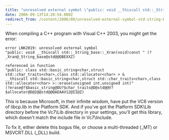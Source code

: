 ```yaml
---
title: "unresolved external symbol \"public: void __thiscall std::_String_base::_Xran(void)const"
date: 2006-09-13T14:20:54.000Z
redirect_from: /content/2006/09/unresolved-external-symbol-std-string-base-xran
---
```

When compiling a C++ program with Visual C++ 2003, you might get the error:

```
error LNK2019: unresolved external symbol
"public: void __thiscall std::_String_base::_Xran(void)const " (?_Xran@_String_base@std@@QBEXXZ)

referenced in function
"public: class std::basic_string<char,struct std::char_traits<char>,class std::allocator<char> > &
__thiscall std::basic_string<char,struct std::char_traits<char>,class std::allocator<char> >::erase(unsigned int,unsigned int)"
(?erase@?$basic_string@DU?$char_traits@D@std@@V?$allocator@D@2@@std@@QAEAAV12@II@Z)
```

This is because Microsoft, in their infinite wisdom, have put the VC6 version of libcp.lib in the Platform SDK. And if you've got the Platform SDK\Lib directory before the Vc7\Lib directory in your settings, you'll get this library, which doesn't match the include file in Vc7\Include.

To fix it, either delete this bogus file, or choose a multi-threaded (_MT) or MSVCRT.DLL (_DLL) build.
